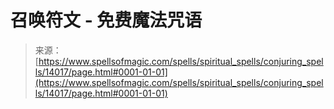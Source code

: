 <!--yml

分类: 未分类

日期：2024年06月12日 18:52:48

-->

# 召唤符文 - 免费魔法咒语

> 来源：[https://www.spellsofmagic.com/spells/spiritual_spells/conjuring_spells/14017/page.html#0001-01-01](https://www.spellsofmagic.com/spells/spiritual_spells/conjuring_spells/14017/page.html#0001-01-01)
